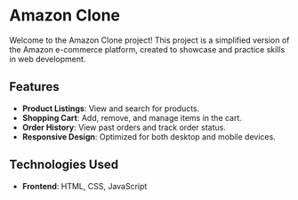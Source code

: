 # Amazon Clone

Welcome to the Amazon Clone project! This project is a simplified version of the Amazon e-commerce platform, created to showcase and practice skills in web development.

## Features

- **Product Listings**: View and search for products.
- **Shopping Cart**: Add, remove, and manage items in the cart.
- **Order History**: View past orders and track order status.
- **Responsive Design**: Optimized for both desktop and mobile devices.

## Technologies Used

- **Frontend**: HTML, CSS, JavaScript
